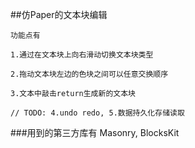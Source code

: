 
##仿Paper的文本块编辑

	功能点有
	
	1.通过在文本块上向右滑动切换文本块类型

	2.拖动文本块左边的色块之间可以任意交换顺序

	3.文本中敲击return生成新的文本块

	// TODO: 4.undo redo, 5.数据持久化存储读取
	
	
###用到的第三方库有
	Masonry, BlocksKit